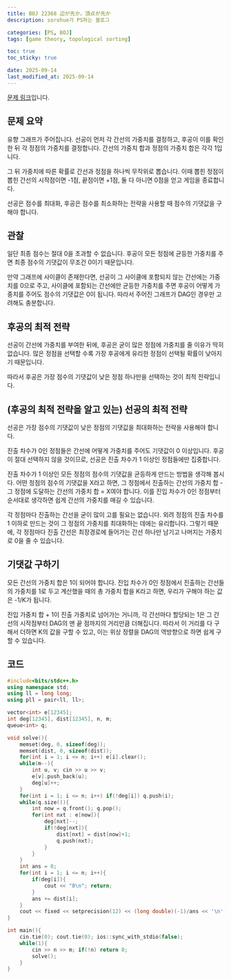 ```yaml
---
title: BOJ 22368 辺が先か，頂点が先か
description: sorohue가 PS하는 블로그

categories: [PS, BOJ]
tags: [game theory, topological sorting]

toc: true
toc_sticky: true

date: 2025-09-14
last_modified_at: 2025-09-14
---
```


[문제 링크](https://boj.kr/22368)입니다.

## 문제 요약

유향 그래프가 주어집니다. 선공이 먼저 각 간선의 가중치를 결정하고, 후공이 이를 확인한 뒤 각 정점의 가중치를 결정합니다. 간선의 가중치 합과 정점의 가중치 합은 각각 1입니다.

그 뒤 가중치에 따른 확률로 간선과 정점을 하나씩 무작위로 뽑습니다. 이때 뽑힌 정점이 뽑힌 간선의 시작점이면 -1점, 끝점이면 +1점, 둘 다 아니면 0점을 얻고 게임을 종료합니다.

선공은 점수를 최대화, 후공은 점수를 최소화하는 전략을 사용할 때 점수의 기댓값을 구해야 합니다.

## 관찰

일단 최종 점수는 절대 0을 초과할 수 없습니다. 후공이 모든 정점에 균등한 가중치를 주면 최종 점수의 기댓값이 무조건 0이기 때문입니다.

만약 그래프에 사이클이 존재한다면, 선공이 그 사이클에 포함되지 않는 간선에는 가중치를 0으로 주고, 사이클에 포함되는 간선에만 균등한 가중치를 주면 후공이 어떻게 가중치를 주어도 점수의 기댓값은 0이 됩니다. 따라서 주어진 그래프가 DAG인 경우만 고려해도 충분합니다.

## 후공의 최적 전략

선공이 간선에 가중치를 부여한 뒤에, 후공은 굳이 많은 정점에 가중치를 줄 이유가 딱히 없습니다. 많은 정점을 선택할 수록 가장 후공에게 유리한 정점이 선택될 확률이 낮아지기 때문입니다.

따라서 후공은 가장 점수의 기댓값이 낮은 정점 하나만을 선택하는 것이 최적 전략입니다.

## (후공의 최적 전략을 알고 있는) 선공의 최적 전략

선공은 가장 점수의 기댓값이 낮은 정점의 기댓값을 최대화하는 전략을 사용해야 합니다.

진출 차수가 0인 정점들은 간선에 어떻게 가중치를 주어도 기댓값이 0 이상입니다. 후공이 절대 선택하지 않을 것이므로, 선공은 진출 차수가 1 이상인 정점들에만 집중합니다.

진출 차수가 1 이상인 모든 정점의 점수의 기댓값을 균등하게 만드는 방법을 생각해 봅시다. 어떤 정점의 점수의 기댓값을 X라고 하면, 그 정점에서 진출하는 간선의 가중치 합 - 그 정점에 도달하는 간선의 가중치 합 = X여야 합니다. 이를 진입 차수가 0인 정점부터 순서대로 생각하면 쉽게 간선의 가중치를 매길 수 있습니다.

각 정점마다 진출하는 간선을 굳이 많이 고를 필요는 없습니다. 외려 정점의 진출 차수를 1 이하로 만드는 것이 그 정점의 가중치를 최대화하는 데에는 유리합니다. 그렇기 때문에, 각 정점마다 진출 간선은 최장경로에 들어가는 간선 하나만 남기고 나머지는 가중치로 0을 줄 수 있습니다.

## 기댓값 구하기

모든 간선의 가중치 합은 1이 되어야 합니다. 진입 차수가 0인 정점에서 진출하는 간선들의 가중치를 1로 두고 계산했을 때의 총 가중치 합을 K라고 하면, 우리가 구해야 하는 값은 -1/K가 됩니다.

진입 가중치 합 + 1이 진출 가중치로 넘어가는 거니까, 각 간선마다 할당되는 1은 그 간선의 시작점부터 DAG의 맨 끝 점까지의 거리만큼 더해집니다. 따라서 이 거리를 다 구해서 더하면 K의 값을 구할 수 있고, 이는 위상 정렬을 DAG의 역방향으로 하면 쉽게 구할 수 있습니다.

## 코드

```cpp
#include<bits/stdc++.h>
using namespace std;
using ll = long long;
using pll = pair<ll, ll>;

vector<int> e[12345];
int deg[12345], dist[12345], n, m;
queue<int> q;

void solve(){
	memset(deg, 0, sizeof(deg));
	memset(dist, 0, sizeof(dist));
	for(int i = 1; i <= n; i++) e[i].clear();
	while(m--){
		int u, v; cin >> u >> v;
		e[v].push_back(u);
		deg[u]++;
	}
	for(int i = 1; i <= n; i++) if(!deg[i]) q.push(i);
	while(q.size()){
		int now = q.front(); q.pop();
		for(int nxt : e[now]){
			deg[nxt]--;
			if(!deg[nxt]){
				dist[nxt] = dist[now]+1;
				q.push(nxt);
			}
		}
	}
	int ans = 0;
	for(int i = 1; i <= n; i++){
		if(deg[i]){
			cout << "0\n"; return;
		}
		ans += dist[i];
	}
	cout << fixed << setprecision(12) << (long double)(-1)/ans << '\n';
}

int main(){
	cin.tie(0); cout.tie(0); ios::sync_with_stdio(false);
	while(1){
		cin >> n >> m; if(!n) return 0;
		solve();
	}
}
```